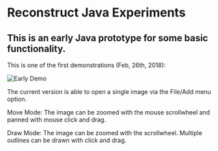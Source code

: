 # Reconstruct Java Experiments
## This is an early Java prototype for some basic functionality.

This is one of the first demonstrations (Feb, 26th, 2018):

![Early Demo](java/Screenshot_02262018_120642PM.png?raw=true "Early Demo")

The current version is able to open a single image via the File/Add menu option.

Move Mode: The image can be zoomed with the mouse scrollwheel and panned with mouse click and drag.

Draw Mode: The image can be zoomed with the scrollwheel. Multiple outlines can be drawn with click and drag.

